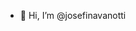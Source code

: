 - 👋 Hi, I’m @josefinavanotti

<!---
josefinavanotti/josefinavanotti is a ✨ special ✨ repository because its `README.md` (this file) appears on your GitHub profile.
You can click the Preview link to take a look at your changes.
--->
